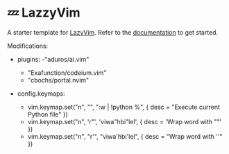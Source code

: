 # 💤 LazzyVim

A starter template for [LazyVim](https://github.com/LazyVim/LazyVim).
Refer to the [documentation](https://lazyvim.github.io/installation) to get started.

Modifications:

- plugins:
  -"aduros/ai.vim"
  - "Exafunction/codeium.vim"
  - "cbochs/portal.nvim"

- config.keymaps:
  - vim.keymap.set("n", "<F3>", "<esc>:w | !python %<cr>", { desc = "Execute current Python file" })
  - vim.keymap.set("n", '<leader>r"', 'viw<esc>a"<esc>hbi"<esc>lel', { desc = 'Wrap word with ""' })
  - vim.keymap.set("n", "<leader>r'", "viw<esc>a'<esc>hbi'<esc>lel", { desc = "Wrap word with ''" })